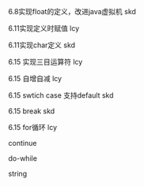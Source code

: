 6.8实现float的定义，改进java虚拟机 skd

6.11实现定义时赋值 lcy

6.11实现char定义 skd

6.15 实现三目运算符 lcy

6.15 自增自减 lcy

6.15 swtich case  支持default skd

6.15 break skd

6.15 for循环 lcy

continue

do-while

string

